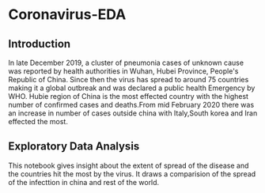 # Coronavirus-EDA

## Introduction
In late December 2019, a cluster of pneumonia cases of unknown cause was reported by health authorities in Wuhan, Hubei Province, People's Republic of China. Since then the virus has spread to around 75 countries making it a global outbreak and was declared a public health Emergency by WHO.
Hubie region of China is the most effected country with the highest number of confirmed cases and deaths.From mid February 2020 there was an increase in number of cases outside china with Italy,South korea and Iran effected the most.

## Exploratory Data Analysis
This notebook gives insight about the extent of spread of the disease and the countries hit the most by the virus.
It draws a comparision of the spread of the infecttion in china and rest of the world.
